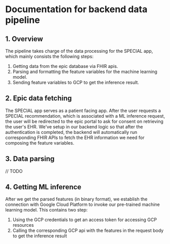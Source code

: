 # Documentation for backend data pipeline

## 1. Overview

The pipeline takes charge of the data processing for the SPECIAL app, which mainly consists the following steps:
1. Getting data from the epic database via FHIR apis.
2. Parsing and formatting the feature variables for the machine learning model.
3. Sending feature variables to GCP to get the inference result.


## 2. Epic data fetching
The SPECIAL app serves as a patient facing app. After the user requests a SPECIAL recommendation, which is associated with a ML inference request, the user will be redirected to the epic portal to ask for consent on retrieving the user's EHR. We've setup in our backend logic so that after the authentication is completed, the backend will automatically run corresponding FHIR APIs to fetch the EHR information we need for composing the feature variables.

## 3. Data parsing
// TODO

## 4. Getting ML inference
After we get the parsed features (in binary format), we establish the connection with Google Cloud Platform to invoke our pre-trained machine learning model. This contains two step:
1. Using the GCP credentials to get an access token for accessing GCP resources
2. Calling the corresponding GCP api with the features in the request body to get the inference result